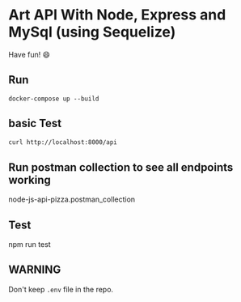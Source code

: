 # Art API With Node, Express and MySql (using Sequelize)

Have fun! 😄

## Run

    docker-compose up --build

## basic Test

```sh
curl http://localhost:8000/api
```

## Run postman collection to see all endpoints working

node-js-api-pizza.postman_collection

## Test

npm run test

## WARNING

Don't keep `.env` file in the repo.
